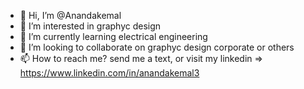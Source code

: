 - 👋 Hi, I’m @Anandakemal
- 👀 I’m interested in graphyc design
- 🌱 I’m currently learning electrical engineering
- 💞️ I’m looking to collaborate on graphyc design corporate or others
- 📫 How to reach me? send me a text, or visit my linkedin => https://www.linkedin.com/in/anandakemal3

<!---
Anandakemal/Anandakemal is a ✨ special ✨ repository because its `README.md` (this file) appears on your GitHub profile.
You can click the Preview link to take a look at your changes.
--->
